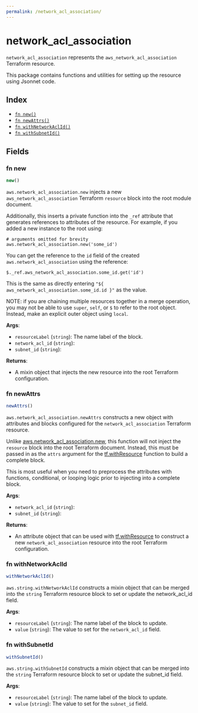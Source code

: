 ```yaml
---
permalink: /network_acl_association/
---
```


# network_acl_association

`network_acl_association` represents the `aws_network_acl_association` Terraform resource.



This package contains functions and utilities for setting up the resource using Jsonnet code.


## Index

* [`fn new()`](#fn-new)
* [`fn newAttrs()`](#fn-newattrs)
* [`fn withNetworkAclId()`](#fn-withnetworkaclid)
* [`fn withSubnetId()`](#fn-withsubnetid)

## Fields

### fn new

```ts
new()
```


`aws.network_acl_association.new` injects a new `aws_network_acl_association` Terraform `resource`
block into the root module document.

Additionally, this inserts a private function into the `_ref` attribute that generates references to attributes of the
resource. For example, if you added a new instance to the root using:

    # arguments omitted for brevity
    aws.network_acl_association.new('some_id')

You can get the reference to the `id` field of the created `aws.network_acl_association` using the reference:

    $._ref.aws_network_acl_association.some_id.get('id')

This is the same as directly entering `"${ aws_network_acl_association.some_id.id }"` as the value.

NOTE: if you are chaining multiple resources together in a merge operation, you may not be able to use `super`, `self`,
or `$` to refer to the root object. Instead, make an explicit outer object using `local`.

**Args**:
  - `resourceLabel` (`string`): The name label of the block.
  - `network_acl_id` (`string`): 
  - `subnet_id` (`string`): 

**Returns**:
- A mixin object that injects the new resource into the root Terraform configuration.


### fn newAttrs

```ts
newAttrs()
```


`aws.network_acl_association.newAttrs` constructs a new object with attributes and blocks configured for the `network_acl_association`
Terraform resource.

Unlike [aws.network_acl_association.new](#fn-network_acl_associationnew), this function will not inject the `resource`
block into the root Terraform document. Instead, this must be passed in as the `attrs` argument for the
[tf.withResource](https://github.com/tf-libsonnet/core/tree/main/docs#fn-withresource) function to build a complete block.

This is most useful when you need to preprocess the attributes with functions, conditional, or looping logic prior to
injecting into a complete block.

**Args**:
  - `network_acl_id` (`string`): 
  - `subnet_id` (`string`): 

**Returns**:
  - An attribute object that can be used with [tf.withResource](https://github.com/tf-libsonnet/core/tree/main/docs#fn-withresource) to construct a new `network_acl_association` resource into the root Terraform configuration.


### fn withNetworkAclId

```ts
withNetworkAclId()
```

`aws.string.withNetworkAclId` constructs a mixin object that can be merged into the `string`
Terraform resource block to set or update the network_acl_id field.



**Args**:
  - `resourceLabel` (`string`): The name label of the block to update.
  - `value` (`string`): The value to set for the `network_acl_id` field.


### fn withSubnetId

```ts
withSubnetId()
```

`aws.string.withSubnetId` constructs a mixin object that can be merged into the `string`
Terraform resource block to set or update the subnet_id field.



**Args**:
  - `resourceLabel` (`string`): The name label of the block to update.
  - `value` (`string`): The value to set for the `subnet_id` field.
